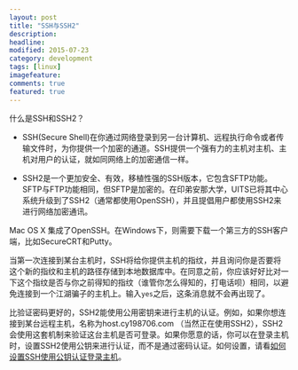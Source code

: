 ```yaml
---
layout: post
title: "SSH与SSH2"
description: 
headline: 
modified: 2015-07-23
category: development
tags: [linux]
imagefeature: 
comments: true
featured: true
---
```


什么是SSH和SSH2？

- SSH(Secure Shell)在你通过网络登录到另一台计算机、远程执行命令或者传输文件时，为你提供一个加密的通道。SSH提供一个强有力的主机对主机、主机对用户的认证，就如同网络上的加密通信一样。

- SSH2是一个更加安全、有效，移植性强的SSH版本，它包含SFTP功能。SFTP与FTP功能相同，但SFTP是加密的。在印弟安那大学，UITS已将其中心系统升级到了SSH2（通常都使用OpenSSH），并且提倡用户都使用SSH2来进行网络加密通讯。

Mac OS X 集成了OpenSSH。在Windows下，则需要下载一个第三方的SSH客户端，比如SecureCRT和Putty。

当第一次连接到某台主机时，SSH将给你提供主机的指纹，并且询问你是否要将这个新的指纹和主机的路径存储到本地数据库中。在同意之前，你应该好好比对一下这个指纹是否与你之前得知的指纹（谁管你怎么得知的，打电话呗）相同，以避免连接到一个江湖骗子的主机上。输入`yes`之后，这条消息就不会再出现了。

比验证密码更好的，SSH2能使用公用密钥来进行主机的认证。例如，如果你想连接到某台远程主机，名称为host.cy198706.com （当然正在使用SSH2），SSH2会使用这套机制来验证这台主机是否可登录。如果你愿意的话，你可以在登录主机时，设置SSH2使用公钥来进行认证，而不是通过密码认证。如何设置，请看[如何设置SSH使用公钥认证登录主机]()。